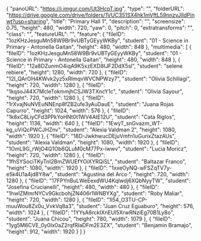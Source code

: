 {
      "panoURL": "https://i.imgur.com/Ut3HcpT.jpg",
      "type": "",
      "folderURL": "https://drive.google.com/drive/folders/1VUC351SX4hk1mVftL59nnzvJIIdPinwt?usp=sharing",
      "title": "Primary Hall 1",
      "description": "",
      "screensize": 0.75,
      "height": 480,
      "width": 720,
      "yaw": 0,
      "pitch": 0,
      "extratransforms": "",
      "class": "",
      "featureURL": "",
      "feature": {
         "fileID": "1ozKHzJesguMn58W9Br9vUBTyGEyyWKBy",
         "student": "01 - Science in Primary - Antonella Gaitan",
         "height": 480,
         "width": 848
      },
      "multimedia": [
         {
            "fileID": "1ozKHzJesguMn58W9Br9vUBTyGEyyWKBy",
            "student": "01 - Science in Primary - Antonella Gaitan",
            "height": 480,
            "width": 848
         },
         {
            "fileID": "12a8DZunmO4iqA9K5xzEXD8IJF2DdX5sl",
            "student": "selene rebiere",
            "height": 1280,
            "width": 720
         },
         {
            "fileID": "12I_QArOH4KWvk2yz5xRlmqvWVCNPWzy7",
            "student": "Olivia Schillagi",
            "height": 720,
            "width": 1280
         },
         {
            "fileID": "1kqsoJ44X7McleTokmmjhCSJW3TXncY1c",
            "student": "Olivia Sayour",
            "height": 720,
            "width": 1280
         },
         {
            "fileID": "1rXvajNuNVEuNNEnp8fZB2ufe3yAuDauE",
            "student": "Juana Rojas Capurro",
            "height": 1024,
            "width": 576
         },
         {
            "fileID": "1k8xC8LiyCFd3PPkYoHNt0t1WV4AtE12U",
            "student": "Cata Riglos",
            "height": 1136,
            "width": 640
         },
         {
            "fileID": "1EwyT_snGvazm_WT-kg_uViQcPWCJHZnv",
            "student": "Alexia Valdman 2",
            "height": 1080,
            "width": 1920
         },
         {
            "fileID": "18D-JwkhwucDEjuVmfn1uGurixZtazAUs",
            "student": "Alexia Valdman",
            "height": 1080,
            "width": 1920
         },
         {
            "fileID": "1OmL9G_rWjO4Q1Ob6QLuM0cM77Px-iwwv",
            "student": "Lucia Moricz",
            "height": 720,
            "width": 1280
         },
         {
            "fileID": "1fhSYSociTKyTnI2BmZWUEfYOiXYRQiSL",
            "student": "Baltazar Franco",
            "height": 1080,
            "width": 1920
         },
         {
            "fileID": "1xxeOyNQ-wFSZqTV7y-e5k4U1a4jd8Y8w",
            "student": "Agustina del Arco ",
            "height": 720,
            "width": 1280
         },
         {
            "fileID": "17FPYnBuLWeEexdWU4Kqlwdj6XQbNyyTW",
            "student": "Josefina Crucianelli",
            "height": 480,
            "width": 480
         },
         {
            "fileID": "1hwIZMmrNYCv9GkcbohjZN406r1WNBYXg",
            "student": "Roby Maliar",
            "height": 720,
            "width": 1280
         },
         {
            "fileID": "1l54_O3TU-CP-muuWou8Zx0u_VvkVq8a3",
            "student": "Juan Cruz Eguaburo",
            "height": 576,
            "width": 1024
         },
         {
            "fileID": "1YYsA6rckIXnEUl5XrwRNziEg70B1Ly8o",
            "student": "Juana Chicou",
            "height": 780,
            "width": 1079
         },
         {
            "fileID": "1yg5M6CVE_0y0Ix0aZ2rqfRIaDFm2E3ZX",
            "student": "Benjamin Bramajo",
            "height": 912,
            "width": 1920
         }
      ]
   }